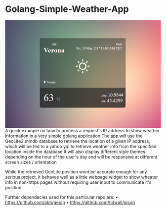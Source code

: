 # Golang-Simple-Weather-App
<img align="center" src="screenshots/screen2.png" alt="screenshot">
A quick example on how to process a request's IP address to show weather information in a very simple golang application
The app will use the GeoLite2.mmdb database to retrieve the location of a given IP address, which will be fed to a yahoo yql to retrieve weather info from the specified location inside the database
It will also display different style themes depending on the hour of the user's day and will be responsive at different screen sizes / orientation

While the retrieved GeoLite position wont be accurate enough for any serious project, it behaves well as a little webpage widget to show wheater info in non-https pages without requiring user input to communicate it's position


Further dependecies used for this particular repo are:
• https://github.com/abh/geoip
• https://github.com/tidwall/gjson